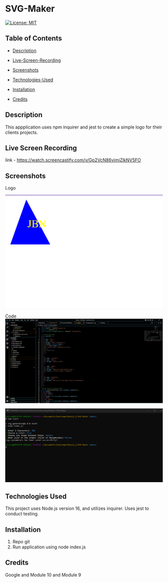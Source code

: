 # SVG-Maker
[![License: MIT](https://img.shields.io/badge/License-MIT-yellow.svg)](https://opensource.org/licenses/MIT)

## Table of Contents

 * [Description](#description)

 * [Live-Screen-Recording](#live-screen-recording-of-application-functionality)

 * [Screenshots](#screenshots)

 * [Technologies-Used](#technologies-used)

 * [Installation](#installation)

 * [Credits](#credits)


 ## Description 
 This appplication uses npm inquirer and jest to create a simple logo for their clients projects.

 ## Live Screen Recording
 link - https://watch.screencastify.com/v/Gp2VcN86vimjZlkNV5FO

## Screenshots
Logo 

![Screnshot_Triangle](https://github.com/jb1756/SVG-Maker/blob/main/examples/Screenshot_Triangle.png)

Code 
![Screenshot_Code](https://github.com/jb1756/SVG-Maker/blob/main/examples/Screenshot_code.png)

![Gitbash npm](https://github.com/jb1756/SVG-Maker/blob/main/examples/Screenshot_gitbas.png)
## Technologies Used
This project uses Node.js version 16, and utilizes inquirer. Uses jest to conduct testing. 

## Installation
1. Repo git 
2. Run application using node index.js

## Credits
Google and Module 10 and Module 9
